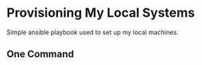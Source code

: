 # Provisioning My Local Systems

Simple ansible playbook used to set up my local machines.

## One Command
